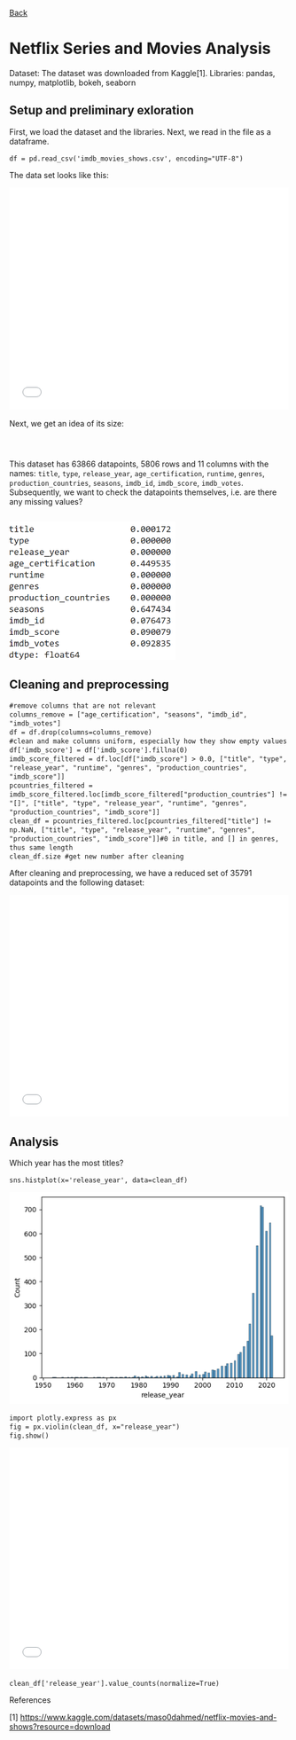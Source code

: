 [Back](https://ycvogt.github.io/my_portfolio/)

# Netflix Series and Movies Analysis

Dataset: The dataset was downloaded from Kaggle[1].
Libraries: pandas, numpy, matplotlib, bokeh, seaborn


## Setup and preliminary exloration
First, we load the dataset and the libraries. Next, we read in the file as a dataframe.

```
df = pd.read_csv('imdb_movies_shows.csv', encoding="UTF-8")
```

The data set looks like this:

<iframe src="images/table1_movies.html" width="100%" height="400px" style="border:none;"></iframe>

Next, we get an idea of its size:

```df.size #get number of datapoints
```

```df.shape #get number of rows, cols
```

```df.columns #get column names
```

This dataset has 63866 datapoints, 5806 rows and 11 columns with the names: ```title```, ```type```, ```release_year```, ```age_certification```, ```runtime```, ```genres```, ```production_countries```, ```seasons```, ```imdb_id```, ```imdb_score```, ```imdb_votes```. Subsequently, we want to check the datapoints themselves, i.e. are there any missing values?

```df.isnull().sum() / len(df)
```

<img src="images/results_NA.PNG" width="300"/>

## Cleaning and preprocessing

```
#remove columns that are not relevant
columns_remove = ["age_certification", "seasons", "imdb_id", "imdb_votes"]
df = df.drop(columns=columns_remove)
#clean and make columns uniform, especially how they show empty values
df['imdb_score'] = df['imdb_score'].fillna(0)
imdb_score_filtered = df.loc[df["imdb_score"] > 0.0, ["title", "type", "release_year", "runtime", "genres", "production_countries", "imdb_score"]]
pcountries_filtered = imdb_score_filtered.loc[imdb_score_filtered["production_countries"] != "[]", ["title", "type", "release_year", "runtime", "genres", "production_countries", "imdb_score"]]
clean_df = pcountries_filtered.loc[pcountries_filtered["title"] != np.NaN, ["title", "type", "release_year", "runtime", "genres", "production_countries", "imdb_score"]]#0 in title, and [] in genres, thus same length
clean_df.size #get new number after cleaning
```

After cleaning and preprocessing, we have a reduced set of 35791 datapoints and the following dataset:

<iframe src="images/table2_movies.html" width="100%" height="400px" style="border:none;"></iframe>


## Analysis

Which year has the most titles?


```
sns.histplot(x='release_year', data=clean_df)
```

<img src="images/image1_movies.png"/>

```
import plotly.express as px
fig = px.violin(clean_df, x="release_year")
fig.show()
```

<iframe src="images/violin.html" width="100%" height="400px" style="border:none;"></iframe>

```
clean_df['release_year'].value_counts(normalize=True)
```


References

[1] https://www.kaggle.com/datasets/maso0dahmed/netflix-movies-and-shows?resource=download
